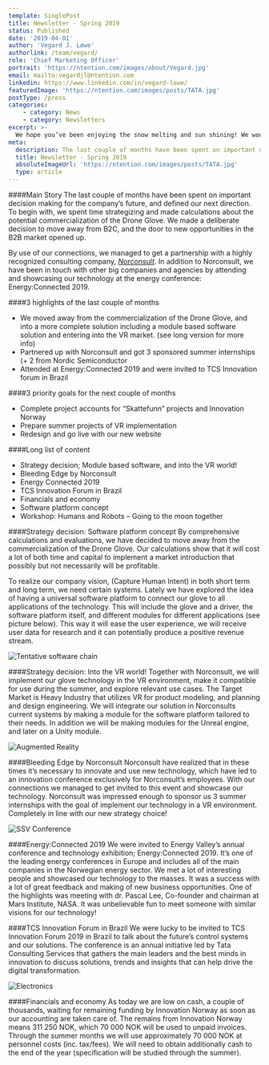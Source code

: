 ```yaml
---
template: SinglePost
title: Newsletter - Spring 2019
status: Published
date: '2019-04-01'
author: 'Vegard J. Løwe'
authorlink: /team/vegard/
role: 'Chief Marketing Officer'
portrait: 'https://ntention.com/images/about/Vegard.jpg'
email: mailto:vegardjl@ntention.com
linkedin: https://www.linkedin.com/in/vegard-lowe/
featuredImage: 'https://ntention.com/images/posts/TATA.jpg'
postType: /press
categories:
    - category: News
    - category: Newsletters
excerpt: >-
  We hope you’ve been enjoying the snow melting and sun shining! We would like to update you about our progress and activity the latest couple of months. Therefore we’ll take you through it in a short (~3 min read, bullet points) and a long (~10min read) version.
meta:
  description: The last couple of months have been spent on important decision making for the company’s future, and defined our next direction. To begin with, we spent time strategizing and made calculations about the potential commercialization of the Drone Glove. We made a deliberate decision to move away from B2C, and the door to new opportunities in the B2B market opened up.
  title: Newsletter - Spring 2019
  absoluteImageUrl: 'https://ntention.com/images/posts/TATA.jpg'
  type: article
---
```

####Main Story
The last couple of months have been spent on important decision making for the company’s future, and defined our next direction. To begin with, we spent time strategizing and made calculations about the potential commercialization of the Drone Glove. We made a deliberate decision to move away from B2C, and the door to new opportunities in the B2B market opened up.

By use of our connections, we managed to get a partnership with a highly recognized consulting company, *[Norconsult](https://www.norconsult.no/)*. In addition to Norconsult, we have been in touch with other big companies and agencies by attending and showcasing our technology at the energy conference: Energy:Connected 2019.

####3 highlights of the last couple of months
* We moved away from the commercialization of the Drone Glove, and into a more complete solution including a module based software solution and entering into the VR market. (see long version for more info)
* Partnered up with Norconsult and got 3 sponsored summer internships (+ 2 from Nordic Semiconductor
* Attended at Energy:Connected 2019 and were invited to TCS Innovation forum in Brazil

####3 priority goals for the next couple of months
* Complete project accounts for “Skattefunn” projects and Innovation Norway
* Prepare summer projects of VR implementation
* Redesign and go live with our new website

####Long list of content
* Strategy decision; Module based software, and into the VR world!
* Bleeding Edge by Norconsult
* Energy Connected 2019
* TCS Innovation Forum in Brazil
* Financials and economy
* Software platform concept
* Workshop: Humans and Robots – Going to the moon together

####Strategy decision: Software platform concept
By comprehensive calculations and evaluations, we have decided to move away from the commercialization of the Drone Glove. Our calculations show that it will cost a lot of both time and capital to implement a market introduction that possibly but not necessarily will be profitable.

To realize our company vision, (Capture Human Intent) in both short term and long term, we need certain systems. Lately we have explored the idea of having a universal software platform to connect our glove to all applications of the technology. This will include the glove and a driver, the software platform itself, and different modules for different applications (see picture below). This way it will ease the user experience, we will receive user data for research and it can potentially produce a positive revenue stream.

![Tentative software chain]('https://ntention.com/images/posts/Tentative-chain.png')

####Strategy decision: Into the VR world!
Together with Norconsult, we will implement our glove technology in the VR environment, make it compatible for use during the summer, and explore relevant use cases. The Target Market is Heavy Industry that utilizes VR for product modeling, and planning and design engineering. We will integrate our solution in Norconsults current systems by making a module for the software platform tailored to their needs. In addition we will be making modules for the Unreal engine, and later on a Unity module.

![Augmented Reality]('https://ntention.com/images/posts/AR.jpg')

####Bleeding Edge by Norconsult
Norconsult have realized that in these times it’s necessary to innovate and use new technology, which have led to an innovation conference exclusively for Norconsult’s employees. With our connections we managed to get invited to this event and showcase our technology. Norconsult was impressed enough to sponsor us 3 summer internships with the goal of implement our technology in a VR environment. Completely in line with our new strategy choice!

![SSV Conference]('https://ntention.com/images/posts/SSV-NASA.jpg')

####Energy:Connected 2019
We were invited to Energy Valley’s annual conference and technology exhibition; Energy:Connected 2019. It’s one of the leading energy conferences in Europe and includes all of the main companies in the Norwegian energy sector. We met a lot of interesting people and showcased our technology to the masses. It was a success with a lot of great feedback and making of new business opportunities. One of the highlights was meeting with dr. Pascal Lee, Co-founder and chairman at Mars Institute, NASA. It was unbelievable fun to meet someone with similar visions for our technology!

####TCS Innovation Forum in Brazil
We were lucky to be invited to TCS Innovation Forum 2019 in Brazil to talk about the future’s control systems and our solutions. The conference is an annual initiative led by Tata Consulting Services that gathers the main leaders and the best minds in innovation to discuss solutions, trends and insights that can help drive the digital transformation.

![Electronics]('https://ntention.com/images/posts/Electronics.jpg')

####Financials and economy
As today we are low on cash, a couple of thousands, waiting for remaining funding by Innovation Norway as soon as our accounting are taken care of. The remains from Innovation Norway means 311 250 NOK, which 70 000 NOK will be used to unpaid invoices. Through the summer months we will use approximately 70 000 NOK at personnel costs (inc. tax/fees). We will need to obtain additionally cash to the end of the year (specification will be studied through the summer).
